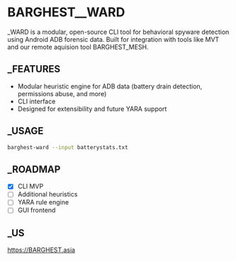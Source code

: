 # BARGHEST__WARD
_WARD is a modular, open-source CLI tool for behavioral spyware detection using Android ADB forensic data. Built for integration with tools like MVT and our remote aquision tool BARGHEST_MESH.

## _FEATURES
- Modular heuristic engine for ADB data (battery drain detection, permissions abuse, and more)
- CLI interface
- Designed for extensibility and future YARA support

## _USAGE
```bash
barghest-ward --input batterystats.txt
```
## _ROADMAP
- [x] CLI MVP
- [ ] Additional heuristics
- [ ] YARA rule engine
- [ ] GUI frontend

## _US

https://BARGHEST.asia
